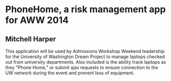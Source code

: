 # PhoneHome, a risk management app for AWW 2014
## Mitchell Harper

This application will be used by Admissions Workshop Weekend leadership for the University of Washington Dream Project to manage laptops checked out from university departments. Also included is the ability track laptops as they "Phone Home," or submit ajax requests to ensure connection to the UW network during the event and prevent loss of equipment.
